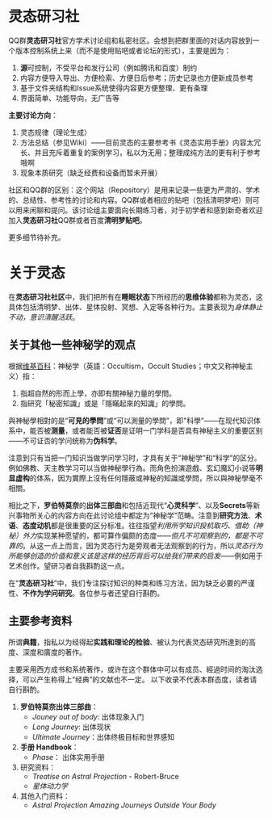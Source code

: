 # 灵态研习社

QQ群**灵态研习社**官方学术讨论组和私密社区。会想到把群里面的对话内容放到一个版本控制系统上来（而不是使用贴吧或者论坛的形式），主要是因为：

1. **源**可控制，不受平台和发行公司（例如腾讯和百度）制约
2. 内容方便导入导出、方便检索、方便日后参考；历史记录也方便新成员参考
3. 基于文件夹结构和Issue系统使得内容更方便整理、更有条理
4. 界面简单、功能导向，无广告等

**主要讨论方向**：

1. 灵态规律（理论生成）
2. 方法总结（参见Wiki）——目前灵态的主要参考书《灵态实用手册》内容太冗长、并且充斥着重复的案例学习，私以为无用；整理成纯方法的更有利于参考哦啊
3. 现象本质研究（缺乏经费和设备而暂未开展）

社区和QQ群的区别：这个网站（Repository）是用来记录一些更为严肃的、学术的、总结性、参考性的讨论和内容。QQ群或者相应的贴吧（包括清明梦吧）则可以用来闲聊和提问。该讨论组主要面向长期练习者，对于初学者和感到新奇者欢迎加入**灵态研习社**QQ群或者百度**清明梦贴吧**。

更多细节待补充。

# 关于灵态

在**灵态研习社社区**中，我们把所有在**睡眠状态**下所经历的**思维体验**都称为灵态，这具体包括清明梦、出体、星体投射、冥想、入定等各种行为。主要表现为*身体静止不动，意识清醒活跃*。

## 关于其他一些神秘学的观点

根据[维基百科](https://zh.wikipedia.org/wiki/神秘学)：神秘学（英語：Occultism，Occult Studies；中文又称神秘主义）指：

1. 指超自然的形而上學，亦即有關神秘力量的學問。
2. 指研究「秘密知識」或是「隱瞞起來的知識」的學問。

與神秘學相對的是“**可見的學問**”或“可以測量的學問”，即"科學"——在现代知识体系中，能否被**测量**，或者能否被**证否**是证明一门学科是否具有神秘主义的重要区别——不可证否的学问统称为**伪科学**。

注意到只有当把一门知识当做学问学习时，才具有关于“神秘学”和“科学”的区分。例如佛教、天主教学习可以当做神秘學行為。而角色扮演遊戲、玄幻魔幻小说等**明显虚构**的体系，因为實際上沒有任何隱蔽或神秘的知識或學問，所以與神秘學毫不相關。

相比之下，**罗伯特莫奈**的**出体三部曲**和包括近现代“**心灵科学**”、以及**Secrets**等新兴事物所关心的内容方向在此讨论组中都定为“神秘学”范畴。注意到**研究方法**、**术语**、**态度动机**都是很重要的区分标准。往往指望*利用所学知识投机取巧、借助（神秘）外力*实现某种愿望的，都可算作偏颇的态度——*但凡不可观察到的，都是不可靠的*。从这一点上而言，因为灵态行为是旁观者无法观察到的行为，所以*灵态行为所能够创造的价值和意义该是这样的经历背后可以给我们带来的启发*——例如用于艺术创作。望研习者自我斟酌这一点。

在“**灵态研习社**”中，我们专注探讨知识的种类和练习方法，因为缺乏必要的严谨性、**不作为学问研究**。各位参与者还望自行斟酌。

## 主要参考资料

所谓**典籍**，指私以为经得起**实践和理论的检验**、被认为代表灵态研究所達到的高度、深度和廣度的著作。

主要采用西方成书和系统著作，或许在这个群体中可以有成员、經過时间的淘汰选择，可以产生称得上“经典”的文献也不一定。
以下收录不代表本群态度，读者请自行斟酌。

1. **罗伯特莫奈出体三部曲**：
	* *Jouney out of body*: 出体现象入门
	* *Long Journey*: 出体现状
	* *Ultimate Journey*：出体终极目标和世界感知
2. **手册 Handbook**：
	* *Phase*： 出体实用手册
3. 研究资料：
	* *Treatise on Astral Projection* - Robert-Bruce
	* *星体动力学*
4. 其他入门资料：
	* *Astral Projection Amazing Journeys Outside Your Body*